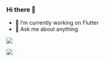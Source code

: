 ### Hi there 👋

- 🔭 I’m currently working on Flutter
- 💬 Ask me about anything


<img src="https://cr-ss-service.azurewebsites.net/api/ScreenShot?widget=summary&username=muhammadmateen027&badges=2&show-avatar=false&style=23000;--border-radius:10px&branding=false"/>


<img
  src="https://cr-ss-service.azurewebsites.net/api/ScreenShot?widget=activity&username=muhammadmateen027&labels=true&tooltip=true"
/>


<!--
**muhammadmateen027/muhammadmateen027** is a ✨ _special_ ✨ repository because its `README.md` (this file) appears on your GitHub profile.
Here are some ideas to get you started:

- 🔭 I’m currently working on ...
- 🌱 I’m currently learning ...
- 👯 I’m looking to collaborate on ...
- 🤔 I’m looking for help with ...
- 💬 Ask me about ...
- 📫 How to reach me: ...
- 😄 Pronouns: ...
- ⚡ Fun fact: ...
-->
